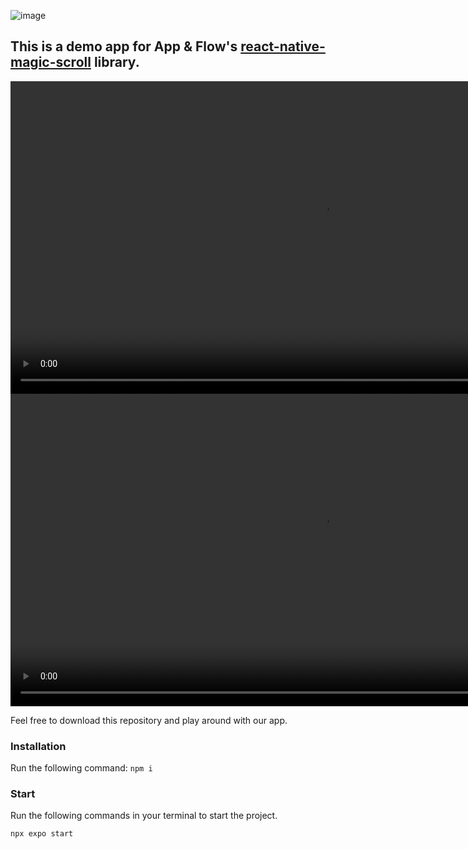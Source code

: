 ![image](https://github.com/AppAndFlow/react-native-magic-scroll-demo/assets/129197567/b1d03e8a-e002-4375-a417-b5c81962ad66)



## This is a demo app for App & Flow's <a href= "https://github.com/AppAndFlow/react-native-magic-scroll">**react-native-magic-scroll**</a> library.

<video src="https://github.com/AppAndFlow/react-native-magic-scroll-demo/assets/129197567/c1e2b9f4-f66d-4aaf-a57d-9eb4b89400e9" height="500px"></video>
<video src="https://github.com/AppAndFlow/react-native-magic-scroll-demo/assets/129197567/4d1a23f2-c55e-414f-a564-4883dfc2c3aa" height="500px"></video>

Feel free to download this repository and play around with our app. 

### Installation

Run the following command:
`npm i`

### Start

Run the following commands in your terminal to start the project.

`npx expo start`



